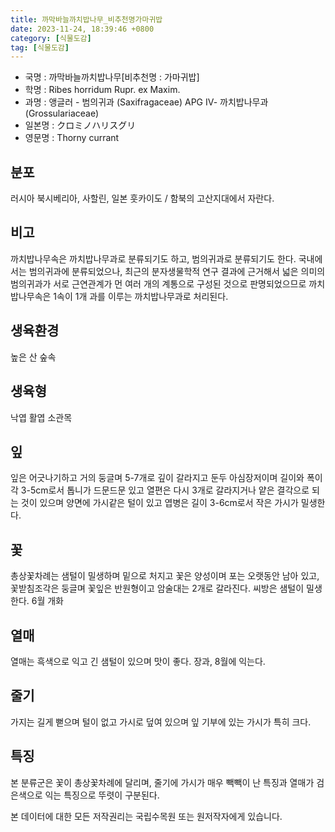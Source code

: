 ```yaml
---
title: 까막바늘까치밥나무_비추천명가마귀밥
date: 2023-11-24, 18:39:46 +0800
category: [식물도감]
tag: [식물도감]
---
```




- 국명 : 까막바늘까치밥나무[비추천명 : 가마귀밥]
- 학명 : Ribes horridum Rupr. ex Maxim.
- 과명 : 앵글러 - 범의귀과 (Saxifragaceae) APG Ⅳ- 까치밥나무과 (Grossulariaceae)
- 일본명 : クロミノハリスグリ
- 영문명 : Thorny currant


## 분포
러시아 북시베리아, 사할린, 일본 훗카이도 / 함북의 고산지대에서 자란다.
## 비고
까치밥나무속은 까치밥나무과로 분류되기도 하고, 범의귀과로 분류되기도 한다. 국내에서는 범의귀과에 분류되었으나, 최근의 분자생물학적 연구 결과에 근거해서 넓은 의미의 범의귀과가 서로 근연관계가 먼 여러 개의 계통으로 구성된 것으로 판명되었으므로 까치밥나무속은 1속이 1개 과를 이루는 까치밥나무과로 처리된다.
## 생육환경
높은 산 숲속
## 생육형
낙엽 활엽 소관목
## 잎
잎은 어긋나기하고 거의 둥글며 5-7개로 깊이 갈라지고 둔두 아심장저이며 길이와 폭이 각 3-5cm로서 톱니가 드문드문 있고 열편은 다시 3개로 갈라지거나 얕은 결각으로 되는 것이 있으며 양면에 가시같은 털이 있고 엽병은 길이 3-6cm로서 작은 가시가 밀생한다.
## 꽃
총상꽃차례는 샘털이 밀생하며 밑으로 처지고 꽃은 양성이며 포는 오랫동안 남아 있고, 꽃받침조각은 둥글며 꽃잎은 반원형이고 암술대는 2개로 갈라진다. 씨방은 샘털이 밀생한다. 6월 개화
## 열매
열매는 흑색으로 익고 긴 샘털이 있으며 맛이 좋다. 장과, 8월에 익는다. 
## 줄기
가지는 길게 뻗으며 털이 없고 가시로 덮여 있으며 잎 기부에 있는 가시가 특히 크다.
## 특징
본 분류군은 꽃이 총상꽃차례에 달리며, 줄기에 가시가 매우 빽빽이 난 특징과 열매가 검은색으로 익는 특징으로 뚜렷이 구분된다.






본 데이터에 대한 모든 저작권리는 국립수목원 또는 원저작자에게 있습니다.
